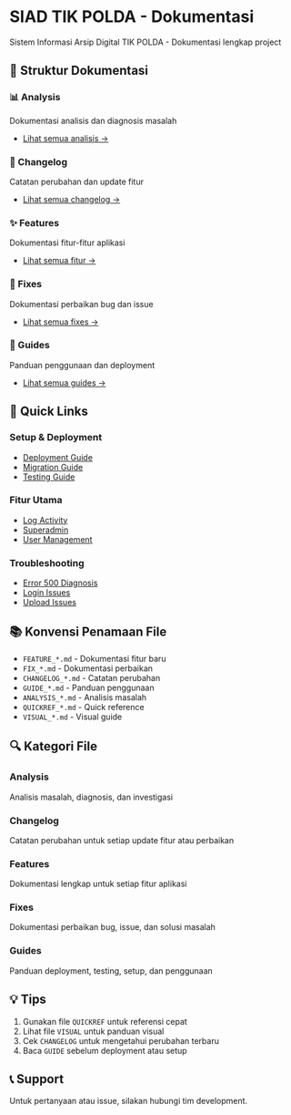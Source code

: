 # SIAD TIK POLDA - Dokumentasi

Sistem Informasi Arsip Digital TIK POLDA - Dokumentasi lengkap project

## 📁 Struktur Dokumentasi

### 📊 Analysis
Dokumentasi analisis dan diagnosis masalah
- [Lihat semua analisis →](./analysis/)

### 📝 Changelog
Catatan perubahan dan update fitur
- [Lihat semua changelog →](./changelog/)

### ✨ Features
Dokumentasi fitur-fitur aplikasi
- [Lihat semua fitur →](./features/)

### 🔧 Fixes
Dokumentasi perbaikan bug dan issue
- [Lihat semua fixes →](./fixes/)

### 📖 Guides
Panduan penggunaan dan deployment
- [Lihat semua guides →](./guides/)

## 🚀 Quick Links

### Setup & Deployment
- [Deployment Guide](./guides/DEPLOYMENT_GUIDE.md)
- [Migration Guide](./guides/MIGRATION_PRODUCTION_GUIDE.md)
- [Testing Guide](./guides/TESTING_GUIDE.md)

### Fitur Utama
- [Log Activity](./features/LOG_ACTIVITY_DOCUMENTATION.md)
- [Superadmin](./features/SUPERADMIN_ACCOUNT_INFO.md)
- [User Management](./features/USER_TRASH_COMPLETED.md)

### Troubleshooting
- [Error 500 Diagnosis](./analysis/ERROR_500_DIAGNOSIS.md)
- [Login Issues](./fixes/SOLUSI_LOGIN_ONLINE.md)
- [Upload Issues](./fixes/TROUBLESHOOTING_UPLOAD_PRODUCTION.md)

## 📚 Konvensi Penamaan File

- `FEATURE_*.md` - Dokumentasi fitur baru
- `FIX_*.md` - Dokumentasi perbaikan
- `CHANGELOG_*.md` - Catatan perubahan
- `GUIDE_*.md` - Panduan penggunaan
- `ANALYSIS_*.md` - Analisis masalah
- `QUICKREF_*.md` - Quick reference
- `VISUAL_*.md` - Visual guide

## 🔍 Kategori File

### Analysis
Analisis masalah, diagnosis, dan investigasi

### Changelog
Catatan perubahan untuk setiap update fitur atau perbaikan

### Features
Dokumentasi lengkap untuk setiap fitur aplikasi

### Fixes
Dokumentasi perbaikan bug, issue, dan solusi masalah

### Guides
Panduan deployment, testing, setup, dan penggunaan

## 💡 Tips

1. Gunakan file `QUICKREF` untuk referensi cepat
2. Lihat file `VISUAL` untuk panduan visual
3. Cek `CHANGELOG` untuk mengetahui perubahan terbaru
4. Baca `GUIDE` sebelum deployment atau setup

## 📞 Support

Untuk pertanyaan atau issue, silakan hubungi tim development.
